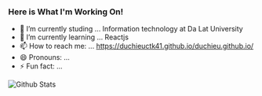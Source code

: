 ### Here is What I'm Working On!

- 🔭 I’m currently studing ... Information technology at Da Lat University
- 🌱 I’m currently learning ... Reactjs
- 📫 How to reach me: ... https://duchieuctk41.github.io/duchieu.github.io/
- 😄 Pronouns: ...
- ⚡ Fun fact: ...
<div>
  <img alt="Github Stats" src="https://thanh-github-stats.vercel.app/api?username=duchieuctk41&hide=stars&count_private=true&show_icons=true&hide_border=true" />
  <!-- <img alt="Most language used" src="https://github-readme-stats.vercel.app/api/top-langs/?username=duchieuctk41&layout=compact&hide_border=true" /> -->
<div>
